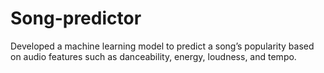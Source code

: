 # Song-predictor
Developed a machine learning model to predict a song’s popularity based on audio features such as danceability, energy, loudness, and tempo.
